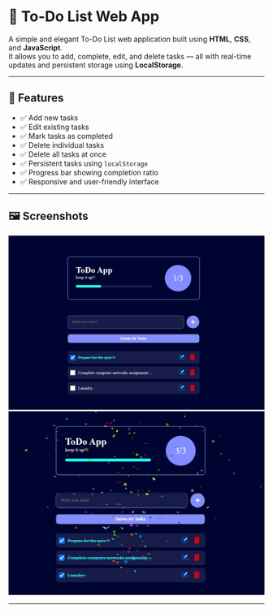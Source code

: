 # 📝 To-Do List Web App

A simple and elegant To-Do List web application built using **HTML**, **CSS**, and **JavaScript**.  
It allows you to add, complete, edit, and delete tasks — all with real-time updates and persistent storage using **LocalStorage**.

---

## 🚀 Features

- ✅ Add new tasks
- ✅ Edit existing tasks
- ✅ Mark tasks as completed
- ✅ Delete individual tasks
- ✅ Delete all tasks at once
- ✅ Persistent tasks using `localStorage`
- ✅ Progress bar showing completion ratio
- ✅ Responsive and user-friendly interface

---

## 🖼️ Screenshots

![Homepage Screenshot](./screenshots/screenshot1.png)
![Homepage Screenshot](./screenshots/screenshot2.png)

---
